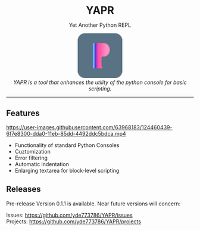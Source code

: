 
<div align="center"><h1 style="margin-bottom:0">YAPR</h1>
  <p>Yet Another Python REPL</p></div>

<p align="center">
  <img src="./resources/icons/256x256.png" alt="YAPR-logo" width="120px" height="120px"/>
  <br>
  <i>YAPR is a tool that enhances the utility of the python console for basic scripting.</i>
  <br>
</p>
<hr>

## Features
https://user-images.githubusercontent.com/63968183/124460439-6f7e8300-dda0-11eb-85dd-4492ddc5bdca.mp4

* Functionality of standard Python Consoles
* Cuztomization
* Error filtering
* Automatic indentation
* Enlarging textarea for block-level scripting

## Releases
 Pre-release Version 0.1.1 is available. Near future versions will concern:

Issues: https://github.com/yde773786/YAPR/issues <br>
Projects: https://github.com/yde773786/YAPR/projects

